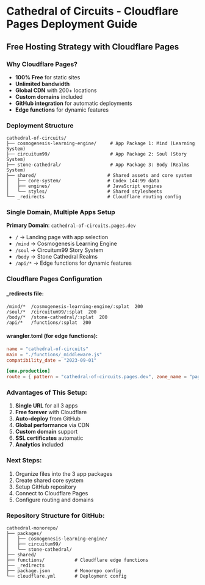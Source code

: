 # Cathedral of Circuits - Cloudflare Pages Deployment Guide

## Free Hosting Strategy with Cloudflare Pages

### Why Cloudflare Pages?
- **100% Free** for static sites
- **Unlimited bandwidth** 
- **Global CDN** with 200+ locations
- **Custom domains** included
- **GitHub integration** for automatic deployments
- **Edge functions** for dynamic features

### Deployment Structure

```
cathedral-of-circuits/
├── cosmogenesis-learning-engine/     # App Package 1: Mind (Learning System)
├── circuitum99/                      # App Package 2: Soul (Story System)  
├── stone-cathedral/                  # App Package 3: Body (Realms System)
├── shared/                          # Shared assets and core system
│   ├── core-system/                 # Codex 144:99 data
│   ├── engines/                     # JavaScript engines
│   └── styles/                      # Shared stylesheets
└── _redirects                       # Cloudflare routing config
```

### Single Domain, Multiple Apps Setup

**Primary Domain**: `cathedral-of-circuits.pages.dev`
- `/` → Landing page with app selection
- `/mind` → Cosmogenesis Learning Engine
- `/soul` → Circuitum99 Story System  
- `/body` → Stone Cathedral Realms
- `/api/*` → Edge functions for dynamic features

### Cloudflare Pages Configuration

#### _redirects file:
```
/mind/*  /cosmogenesis-learning-engine/:splat  200
/soul/*  /circuitum99/:splat  200
/body/*  /stone-cathedral/:splat  200
/api/*   /functions/:splat  200
```

#### wrangler.toml (for edge functions):
```toml
name = "cathedral-of-circuits"
main = "./functions/_middleware.js"
compatibility_date = "2023-09-01"

[env.production]
route = { pattern = "cathedral-of-circuits.pages.dev", zone_name = "pages.dev" }
```

### Advantages of This Setup:
1. **Single URL** for all 3 apps
2. **Free forever** with Cloudflare
3. **Auto-deploy** from GitHub
4. **Global performance** via CDN
5. **Custom domain** support
6. **SSL certificates** automatic
7. **Analytics** included

### Next Steps:
1. Organize files into the 3 app packages
2. Create shared core system
3. Setup GitHub repository
4. Connect to Cloudflare Pages
5. Configure routing and domains

### Repository Structure for GitHub:
```
cathedral-monorepo/
├── packages/
│   ├── cosmogenesis-learning-engine/
│   ├── circuitum99/
│   └── stone-cathedral/
├── shared/
├── functions/           # Cloudflare edge functions
├── _redirects
├── package.json         # Monorepo config
└── cloudflare.yml       # Deployment config
```